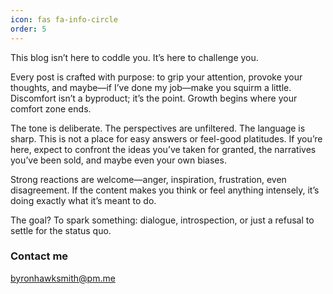 ```yaml
---
icon: fas fa-info-circle
order: 5
---
```


This blog isn’t here to coddle you. It’s here to challenge you.

Every post is crafted with purpose: to grip your attention, provoke your thoughts, and maybe—if I’ve done my job—make you squirm a little. Discomfort isn’t a byproduct; it’s the point. Growth begins where your comfort zone ends.

The tone is deliberate. The perspectives are unfiltered. The language is sharp. This is not a place for easy answers or feel-good platitudes. If you’re here, expect to confront the ideas you’ve taken for granted, the narratives you’ve been sold, and maybe even your own biases.

Strong reactions are welcome—anger, inspiration, frustration, even disagreement. If the content makes you think or feel anything intensely, it’s doing exactly what it’s meant to do.

The goal? To spark something: dialogue, introspection, or just a refusal to settle for the status quo.

### Contact me

[byronhawksmith@pm.me](mailto:byronhawksmith@pm.me)